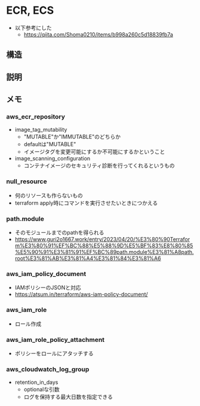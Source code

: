 # ECR, ECS
- 以下参考にした
  - https://qiita.com/Shoma0210/items/b998a260c5d18839fb7a


## 構造

## 説明

## メモ
### aws_ecr_repository
- image_tag_mutability
  - "MUTABLE"か"IMMUTABLE"のどちらか
  - defaultは"MUTABLE"
  - イメージタグを変更可能にするか不可能にするかということ
- image_scanning_configuration
  - コンテナイメージのセキュリティ診断を行ってくれるというもの

### null_resource
- 何のリソースも作らないもの
- terraform apply時にコマンドを実行させたいときにつかえる

### path.module
- そのモジュールまでのpathを得られる
- https://www.guri2o1667.work/entry/2023/04/20/%E3%80%90Terraform%E3%80%91%EF%BC%88%E5%88%9D%E5%BF%83%E8%80%85%E5%90%91%E3%81%91%EF%BC%89path.module%E3%81%A8path.root%E3%81%AB%E3%81%A4%E3%81%84%E3%81%A6

### aws_iam_policy_document
- IAMポリシーのJSONと対応
- https://atsum.in/terraform/aws-iam-policy-document/

### aws_iam_role
- ロール作成

### aws_iam_role_policy_attachment
- ポリシーをロールにアタッチする

### aws_cloudwatch_log_group
- retention_in_days
  - optionalな引数
  - ログを保持する最大日数を指定できる